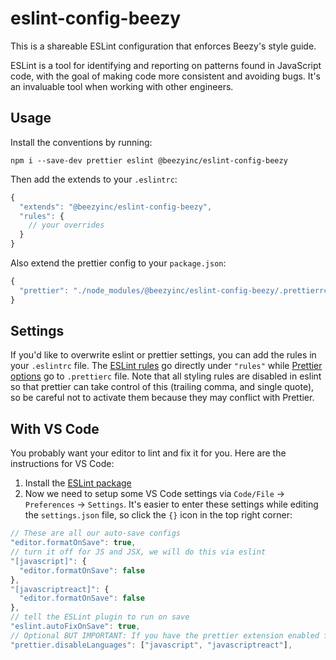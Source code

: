 # eslint-config-beezy

This is a shareable ESLint configuration that enforces Beezy's style guide.

ESLint is a tool for identifying and reporting on patterns found in JavaScript code, with the goal of making code more consistent and avoiding bugs. It's an invaluable tool when working with other engineers.

## Usage

Install the conventions by running:

```
npm i --save-dev prettier eslint @beezyinc/eslint-config-beezy
```

Then add the extends to your `.eslintrc`:

```javascript
{
  "extends": "@beezyinc/eslint-config-beezy",
  "rules": {
    // your overrides
  }
}
```

Also extend the prettier config to your `package.json`:

```javascript
{
  "prettier": "./node_modules/@beezyinc/eslint-config-beezy/.prettierrc.js",
}
```

## Settings

If you'd like to overwrite eslint or prettier settings, you can add the rules in your `.eslintrc` file. The [ESLint rules](https://eslint.org/docs/rules/) go directly under `"rules"` while [Prettier options](https://prettier.io/docs/en/options.html) go to `.prettierc` file.
Note that all styling rules are disabled in eslint so that prettier can take control of this (trailing comma, and single quote), so be careful not to activate them because they may conflict with Prettier.

## With VS Code

You probably want your editor to lint and fix it for you. Here are the instructions for VS Code:

1. Install the [ESLint package](https://marketplace.visualstudio.com/items?itemName=dbaeumer.vscode-eslint)
2. Now we need to setup some VS Code settings via `Code/File` → `Preferences` → `Settings`. It's easier to enter these settings while editing the `settings.json` file, so click the `{}` icon in the top right corner:

```js
// These are all our auto-save configs
"editor.formatOnSave": true,
// turn it off for JS and JSX, we will do this via eslint
"[javascript]": {
  "editor.formatOnSave": false
},
"[javascriptreact]": {
  "editor.formatOnSave": false
},
// tell the ESLint plugin to run on save
"eslint.autoFixOnSave": true,
// Optional BUT IMPORTANT: If you have the prettier extension enabled for other languages like CSS and HTML, turn it off for JS since we are doing it through Eslint already
"prettier.disableLanguages": ["javascript", "javascriptreact"],
```
